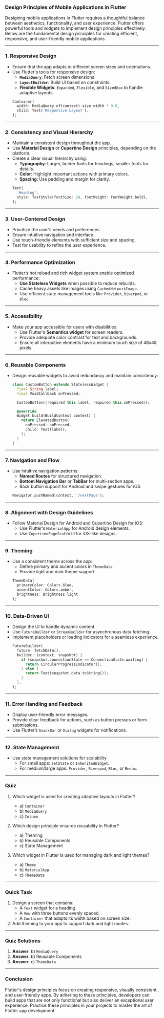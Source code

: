 ### **Design Principles of Mobile Applications in Flutter**

Designing mobile applications in Flutter requires a thoughtful balance between aesthetics, functionality, and user experience. Flutter offers powerful tools and widgets to implement design principles effectively. Below are the fundamental design principles for creating efficient, responsive, and user-friendly mobile applications.

---

### **1. Responsive Design**
- Ensure that the app adapts to different screen sizes and orientations.
- Use Flutter's tools for responsive design:
  - **`MediaQuery`**: Fetch screen dimensions.
  - **`LayoutBuilder`**: Build UI based on constraints.
  - **Flexible Widgets**: `Expanded`, `Flexible`, and `SizedBox` to handle adaptive layouts.
  ```dart
  Container(
    width: MediaQuery.of(context).size.width * 0.8,
    child: Text('Responsive Layout'),
  );
  ```

---

### **2. Consistency and Visual Hierarchy**
- Maintain a consistent design throughout the app.
- Use **Material Design** or **Cupertino Design** principles, depending on the platform.
- Create a clear visual hierarchy using:
  - **Typography**: Larger, bolder fonts for headings, smaller fonts for details.
  - **Color**: Highlight important actions with primary colors.
  - **Spacing**: Use padding and margin for clarity.
  ```dart
  Text(
    'Heading',
    style: TextStyle(fontSize: 24, fontWeight: FontWeight.bold),
  );
  ```

---

### **3. User-Centered Design**
- Prioritize the user's needs and preferences.
- Ensure intuitive navigation and interface.
- Use touch-friendly elements with sufficient size and spacing.
- Test for usability to refine the user experience.

---

### **4. Performance Optimization**
- Flutter’s hot reload and rich widget system enable optimized performance:
  - **Use Stateless Widgets** when possible to reduce rebuilds.
  - Cache heavy assets like images using `CachedNetworkImage`.
  - Use efficient state management tools like `Provider`, `Riverpod`, or `Bloc`.

---

### **5. Accessibility**
- Make your app accessible for users with disabilities:
  - Use Flutter's **Semantics widget** for screen readers.
  - Provide adequate color contrast for text and backgrounds.
  - Ensure all interactive elements have a minimum touch size of 48x48 pixels.

---

### **6. Reusable Components**
- Design reusable widgets to avoid redundancy and maintain consistency:
  ```dart
  class CustomButton extends StatelessWidget {
    final String label;
    final VoidCallback onPressed;

    CustomButton({required this.label, required this.onPressed});

    @override
    Widget build(BuildContext context) {
      return ElevatedButton(
        onPressed: onPressed,
        child: Text(label),
      );
    }
  }
  ```

---

### **7. Navigation and Flow**
- Use intuitive navigation patterns:
  - **Named Routes** for structured navigation.
  - **Bottom Navigation Bar** or **TabBar** for multi-section apps.
  - Back button support for Android and swipe gestures for iOS.
  ```dart
  Navigator.pushNamed(context, '/nextPage');
  ```

---

### **8. Alignment with Design Guidelines**
- Follow Material Design for Android and Cupertino Design for iOS:
  - Use Flutter's `MaterialApp` for Android design elements.
  - Use `CupertinoPageScaffold` for iOS-like designs.

---

### **9. Theming**
- Use a consistent theme across the app:
  - Define primary and accent colors in `ThemeData`.
  - Provide light and dark theme support.
  ```dart
  ThemeData(
    primaryColor: Colors.blue,
    accentColor: Colors.amber,
    brightness: Brightness.light,
  );
  ```

---

### **10. Data-Driven UI**
- Design the UI to handle dynamic content.
- Use `FutureBuilder` or `StreamBuilder` for asynchronous data fetching.
- Implement placeholders or loading indicators for a seamless experience.
  ```dart
  FutureBuilder(
    future: fetchData(),
    builder: (context, snapshot) {
      if (snapshot.connectionState == ConnectionState.waiting) {
        return CircularProgressIndicator();
      } else {
        return Text(snapshot.data.toString());
      }
    },
  );
  ```

---

### **11. Error Handling and Feedback**
- Display user-friendly error messages.
- Provide clear feedback for actions, such as button presses or form submissions.
- Use Flutter’s `SnackBar` or `Dialog` widgets for notifications.

---

### **12. State Management**
- Use state management solutions for scalability:
  - For small apps: `setState` or `InheritedWidget`.
  - For medium/large apps: `Provider`, `Riverpod`, `Bloc`, or `Redux`.

---

### **Quiz**
1. Which widget is used for creating adaptive layouts in Flutter?
   - a) `Container`
   - b) `MediaQuery`
   - c) `Column`

2. Which design principle ensures reusability in Flutter?
   - a) Theming
   - b) Reusable Components
   - c) State Management

3. Which widget in Flutter is used for managing dark and light themes?
   - a) `Theme`
   - b) `MaterialApp`
   - c) `ThemeData`

---

### **Quick Task**
1. Design a screen that contains:
   - A `Text` widget for a heading.
   - A `Row` with three buttons evenly spaced.
   - A `Container` that adapts its width based on screen size.
2. Add theming to your app to support dark and light modes.

---

### **Quiz Solutions**
1. **Answer**: b) `MediaQuery`  
2. **Answer**: b) Reusable Components  
3. **Answer**: c) `ThemeData`

---

### **Conclusion**
Flutter's design principles focus on creating responsive, visually consistent, and user-friendly apps. By adhering to these principles, developers can build apps that are not only functional but also deliver an exceptional user experience. Practice these principles in your projects to master the art of Flutter app development.
